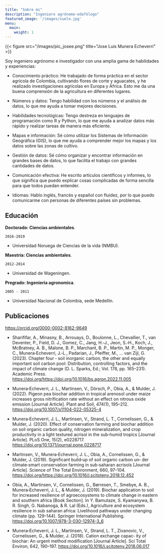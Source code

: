 ```yaml
---
title: "Sobre mi"
description: "Ingeniero agrónomo-edafólogo"
featured_image: '/images/suelo.jpg'
menu:
  main:
    weight: 1
---
```

{{< figure src="/images/pic_josee.png" title="Jose Luis Munera Echeverri" >}}

 Soy ingeniero agrónomo e investigador con una amplia gama de habilidades y experiencias:

* Conocimiento práctico: He trabajado de forma práctica en el sector agrícola de Colombia, cultivando flores de corte y aguacates, y he realizado investigaciones agrícolas en Europa y África. Esto me da una buena comprensión de la agricultura en diferentes lugares.

* Números y datos: Tengo habilidad con los números y el análisis de datos, lo que me ayuda a tomar mejores decisiones.

* Habilidades tecnológicas: Tengo destreza en lenguajes de programación como R y Python, lo que me ayuda a analizar datos más rápido y realizar tareas de manera más eficiente.

* Mapas e información: Sé cómo utilizar los Sistemas de Información Geográfica (GIS), lo que me ayuda a comprender mejor los mapas y los datos sobre las zonas de cultivo.

* Gestión de datos: Sé cómo organizar y encontrar información en grandes bases de datos, lo que facilita el trabajo con grandes cantidades de datos.

* Comunicación efectiva: He escrito artículos científicos y informes, lo que significa que puedo explicar cosas complicadas de forma sencilla para que todos puedan entender.

* Idiomas: Hablo inglés, francés y español con fluidez, por lo que puedo comunicarme con personas de diferentes países sin problemas.
 
 
## Educación
__Doctorado: Ciencias ambientales__.

`2016-2019`
- Universidad Noruega de Ciencias de la vida (NMBU).

__Maestría: Ciencias ambientales__.

`2012-2014`
- Universidad de Wageningen.

__Pregrado: Ingenieria agronomica__.


`2005 - 2011`
- Universidad Nacional de Colombia, sede Medellín.





## Publicaciones

https://orcid.org/0000-0002-8162-9649

* Sharififar, A., Minasny, B., Arrouays, D., Boulonne, L., Chevallier, T., van Deventer, P., Field, D. J., Gomez, C., Jang, H.‑J., Jeon, S.‑H.,
Koch, J., McBratney, A. B., Malone, B. P., Marchant, B. P., Martin, M. P., Monger, C., Munera‑Echeverri, J.‑L., Padarian, J., Pfeiffer, M., …
van Zijl, G. (2023). Chapter four ‑ soil inorganic carbon, the other and equally important soil carbon pool: Distribution, controlling factors,
and the impact of climate change (D. L. Sparks, Ed.; Vol. 178, pp. 165–231). Academic Press. https://doi.org/https://doi.org/10.1016/bs.agron.2022.11.005

* Munera‑Echeverri, J. L., Martinsen, V., Dörsch, P., Obia, A., & Mulder, J. (2022). Pigeon pea biochar addition in tropical arenosol under
maize increases gross nitrification rate without an effect on nitrous oxide emission [Journal Article]. Plant and Soil, 474(1), 195–212.
https://doi.org/10.1007/s11104-022-05325-4

* Munera‑Echeverri, J. L., Martinsen, V., Strand, L. T., Cornelissen, G., & Mulder, J. (2020). Effect of conservation farming and biochar
addition on soil organic carbon quality, nitrogen mineralization, and crop productivity in a light textured acrisol in the sub‑humid
tropics [Journal Article]. PLoS One, 15(2), e0228717. https://doi.org/10.1371/journal.pone.0228717

* Martinsen, V., Munera‑Echeverri, J. L., Obia, A., Cornelissen, G., & Mulder, J. (2019). Significant build‑up of soil organic carbon un‑
der climate‑smart conservation farming in sub‑saharan acrisols [Journal Article]. Science of The Total Environment, 660, 97–104.
https://doi.org/https://doi.org/10.1016/j.scitotenv.2018.12.452

* Obia, A., Martinsen, V., Cornelissen, G., Børresen, T., Smebye, A. B., Munera‑Echeverri, J. L., & Mulder, J. (2019). Biochar application
to soil for increased resilience of agroecosystems to climate change in eastern and southern africa [Book Section]. In Y. Bamutaze, S.
Kyamanywa, B. R. Singh, G. Nabanoga, & R. Lal (Eds.), Agriculture and ecosystem resilience in sub saharan africa: Livelihood pathways
under changing climate (pp. 129–144). Springer International Publishing. https://doi.org/10.1007/978-3-030-12974-3_6

* Munera‑Echeverri, J. L., Martinsen, V., Strand, L. T., Zivanovic, V., Cornelissen, G., & Mulder, J. (2018). Cation exchange capac‑
ity of biochar: An urgent method modification [Journal Article]. Sci Total Environ, 642, 190–197. https://doi.org/10.1016/j.scitotenv.2018.06.017

<!-- A list is also available [online](http://scholar.google.co.uk/citations?user=LTOTl0YAAAAJ) -->
